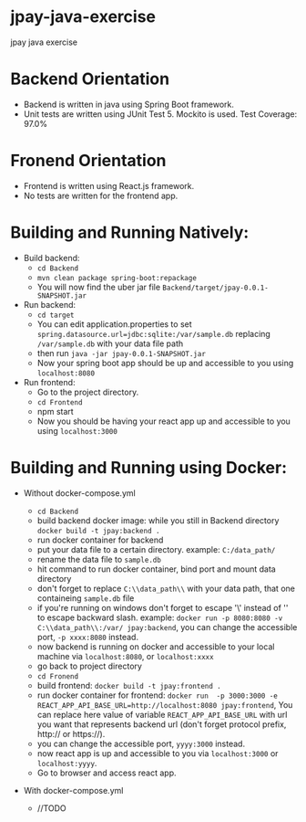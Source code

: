 # jpay-java-exercise
jpay java exercise
# Backend Orientation
- Backend is written in java using Spring Boot framework.
- Unit tests are written using JUnit Test 5. Mockito is used. Test Coverage: 97.0%


# Fronend Orientation
- Frontend is written using React.js framework.
- No tests are written for the frontend app.

# Building and Running Natively:
- Build backend:
	- `cd Backend`
	- `mvn clean package spring-boot:repackage`
	- You will now find the uber jar file `Backend/target/jpay-0.0.1-SNAPSHOT.jar`
- Run backend:
	- `cd target`
	- You can edit application.properties to set `spring.datasource.url=jdbc:sqlite:/var/sample.db` replacing `/var/sample.db` with your data file path
	- then run `java -jar jpay-0.0.1-SNAPSHOT.jar`
	- Now your spring boot app should be up and accessible to you using `localhost:8080`
- Run frontend:
	- Go to the project directory.
	- `cd Frontend`
	- npm start
	- Now you should be having your react app up and accessible to you using `localhost:3000`

# Building and Running using Docker:
- Without docker-compose.yml
	- `cd Backend`
	- build backend docker image:
	while you still in Backend directory
	`docker build -t jpay:backend .`
	- run docker container for backend
	- put your data file to a certain directory.
	example:
	 `C:/data_path/`
	- rename the data file to `sample.db`
	- hit command to run docker container, bind port and mount data directory 
	- don't forget to replace `C:\\data_path\\` with your data path, that one containeing `sample.db` file
	- if you're running on windows don't forget to escape '\\' instead of '\' to escape backward slash.
	example:
	`docker run -p 8080:8080 -v C:\\data_path\\:/var/ jpay:backend`, you can change the accessible port, `-p xxxx:8080` instead.
	- now backend is running on docker and accessible to your local machine via `localhost:8080`, or `localhost:xxxx`
	- go back to project directory
	- `cd Fronend`
	- build frontend: `docker build -t jpay:frontend .`
	- run docker container for frontend: `docker run  -p 3000:3000 -e REACT_APP_API_BASE_URL=http://localhost:8080 jpay:frontend`, You can replace here value of variable `REACT_APP_API_BASE_URL` with url you want that represents backend url (don't forget protocol prefix, http:// or https://).
	- you can change the accessible port, `yyyy:3000` instead.
	- now react app is up and accessible to you via `localhost:3000` or `localhost:yyyy`.
	- Go to browser and access react app.

- With docker-compose.yml
	- //TODO
